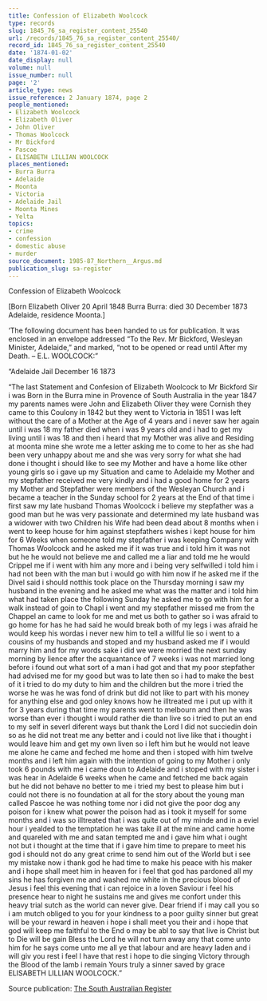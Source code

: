 ```yaml
---
title: Confession of Elizabeth Woolcock
type: records
slug: 1845_76_sa_register_content_25540
url: /records/1845_76_sa_register_content_25540/
record_id: 1845_76_sa_register_content_25540
date: '1874-01-02'
date_display: null
volume: null
issue_number: null
page: '2'
article_type: news
issue_reference: 2 January 1874, page 2
people_mentioned:
- Elizabeth Woolcock
- Elizabeth Oliver
- John Oliver
- Thomas Woolcock
- Mr Bickford
- Pascoe
- ELISABETH LILLIAN WOOLCOCK
places_mentioned:
- Burra Burra
- Adelaide
- Moonta
- Victoria
- Adelaide Jail
- Moonta Mines
- Yelta
topics:
- crime
- confession
- domestic abuse
- murder
source_document: 1985-87_Northern__Argus.md
publication_slug: sa-register
---
```


Confession of Elizabeth Woolcock

[Born Elizabeth Oliver 20 April 1848 Burra Burra: died 30 December 1873 Adelaide, residence Moonta.]

‘The following document has been handed to us for publication.  It was enclosed in an envelope addressed “To the Rev. Mr Bickford, Wesleyan Minister, Adelaide,” and marked, “not to be opened or read until After my Death. – E.L. WOOLCOCK:”

“Adelaide Jail December 16 1873

“The last Statement and Confesion of Elizabeth Woolcock to Mr Bickford Sir i was Born in the Burra mine in Provence of South Australia in the year 1847 my parents names were John and Elizabeth Oliver they were Cornish they came to this Coulony in 1842 but they went to Victoria in 1851  I was left without the care of a Mother at the Age of 4 years and i never saw her again until i was 18 my father died when i was 9 years old and i had to get my living until i was 18 and then i heard that my Mother was alive and Residing at moonta mine she wrote me a letter asking me to come to her as she had been very unhappy about me and she was very sorry for what she had done i thought i should like to see my Mother and have a home like other young girls so i gave up my Situation and came to Adelaide my Mother and my stepfather received me very kindly and i had a good home for 2 years my Mother and Stepfather were members of the Wesleyan Church and i became a teacher in the Sunday school for 2 years at the End of that time i first saw my late husband Thomas Woolcock i believe my stepfather was a good man but he was very passionate and determined my late husband was a widower with two Children his Wife had been dead about 8 months when i went to keep house for him against stepfathers wishes i kept house for him for 6 Weeks when someone told my stepfather i was keeping Company with Thomas Woolcock and he asked me if it was true and i told him it was not but he he would not believe me and called me a liar and told me he would Crippel me if i went with him any more and i being very selfwilled i told him i had not been with the man but i would go with him now if he asked me if the Divel said i should notthis took place on the Thursday morning i saw my husband in the evening and he asked me what was the matter and i told him what had taken place the following Sunday he asked me to go with him for a walk instead of goin to Chapl i went and my stepfather missed me from the Chappel an came to look for me and met us both to gather so i was afraid to go home for has he had said he would break both of my legs i was afraid he would keep his wordas i never new him to tell a willful lie so i went to a cousins of my husbands and stoped and my husband asked me if i would marry him and for my words sake i did we were morried the next sunday morning by lience after the acquantance of 7 weeks i was not married long before i found out what sort of a man i had got and that my poor stepfather had advised me for my good but was to late then so i had to make the best of it i tried to do my duty to him and the children but the more i tried the worse he was he was fond of drink but did not like to part with his money for anything else and god onley knows how he illtreated me i put up with it for 3 years during that time my parents went to melbourn and then he was worse than ever i thought i would rather die than live so i tried to put an end to my self in severl diferent ways but thank the Lord I did not succiedin doin so as he did not treat me any better and i could not live like that i thought i would leave him and get my own liven so i left him but he would not leave me alone he came and feched me home and then i stoped with him twelve months and i left him again with the intention of going to my Mother i only took 6 pounds with me i came doun to Adelaide and i stoped with my sister i was hear in Adelaide 6 weeks when he came and fetched me back again but he did not behave no better to me i tried my best to please him but i could not there is no foundation at all for the story about the young man called Pascoe he was nothing tome nor i did not give the poor dog any poison for i knew what power the poison had as i took it myself for some months and i was so illtreated that i was quite out of my minde and in a eviel hour i yealded to the temptation he was take ill at the mine and came home and quareled with me and satan tempted me and i gave him what i ought not but i thought at the time that if i gave him time to prepare to meet his god i should not do any great crime to send him out of the World but i see my mistake now i thank god he had time to make his peace with his maker and i hope shall meet him in heaven for i feel that god has pardoned all my sins he has forgiven me and washed me white in the precious blood of Jesus i feel this evening that i can rejoice in a loven Saviour i feel his presence hear to night he sustains me and gives me confort under this heavy trial sutch as the world can never give.  Dear friend if i may call you so i am mutch obliged to you for your kindness to a poor guilty sinner but great will be your reward in heaven i hope i shall meet you their and i hope that god will keep me faithful to the End o may be abl to say that live is Christ but to Die will be gain Bless the Lord he will not turn away any that come unto him for he says come unto me all ye that labour and are heavy laden and i will giv you rest i feel I have that rest i hope to die singing Victory through the Blood of the lamb i remain Yours truly a sinner saved by grace ELISABETH LILLIAN WOOLCOCK.”

Source publication: [The South Australian Register](/publications/sa-register/)
